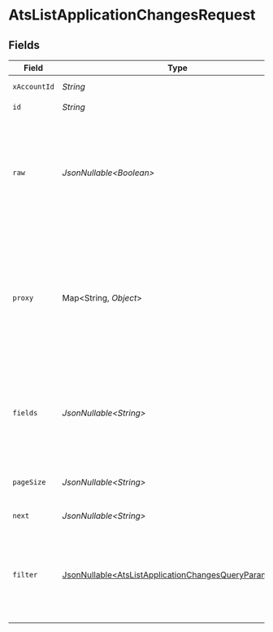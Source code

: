 # AtsListApplicationChangesRequest


## Fields

| Field                                                                                                                                | Type                                                                                                                                 | Required                                                                                                                             | Description                                                                                                                          | Example                                                                                                                              |
| ------------------------------------------------------------------------------------------------------------------------------------ | ------------------------------------------------------------------------------------------------------------------------------------ | ------------------------------------------------------------------------------------------------------------------------------------ | ------------------------------------------------------------------------------------------------------------------------------------ | ------------------------------------------------------------------------------------------------------------------------------------ |
| `xAccountId`                                                                                                                         | *String*                                                                                                                             | :heavy_check_mark:                                                                                                                   | The account identifier                                                                                                               |                                                                                                                                      |
| `id`                                                                                                                                 | *String*                                                                                                                             | :heavy_check_mark:                                                                                                                   | N/A                                                                                                                                  |                                                                                                                                      |
| `raw`                                                                                                                                | *JsonNullable\<Boolean>*                                                                                                             | :heavy_minus_sign:                                                                                                                   | Indicates that the raw request result should be returned in addition to the mapped result (default value is false)                   |                                                                                                                                      |
| `proxy`                                                                                                                              | Map\<String, *Object*>                                                                                                               | :heavy_minus_sign:                                                                                                                   | Query parameters that can be used to pass through parameters to the underlying provider request by surrounding them with 'proxy' key |                                                                                                                                      |
| `fields`                                                                                                                             | *JsonNullable\<String>*                                                                                                              | :heavy_minus_sign:                                                                                                                   | The comma separated list of fields that will be returned in the response (if empty, all fields are returned)                         | event_id,remote_event_id,created_at,effective_at,change_type,actor,new_values                                                        |
| `pageSize`                                                                                                                           | *JsonNullable\<String>*                                                                                                              | :heavy_minus_sign:                                                                                                                   | The number of results per page (default value is 25)                                                                                 |                                                                                                                                      |
| `next`                                                                                                                               | *JsonNullable\<String>*                                                                                                              | :heavy_minus_sign:                                                                                                                   | The unified cursor                                                                                                                   |                                                                                                                                      |
| `filter`                                                                                                                             | [JsonNullable\<AtsListApplicationChangesQueryParamFilter>](../../models/operations/AtsListApplicationChangesQueryParamFilter.md)     | :heavy_minus_sign:                                                                                                                   | Filter parameters for application changes (supports created_after and change_type)                                                   |                                                                                                                                      |